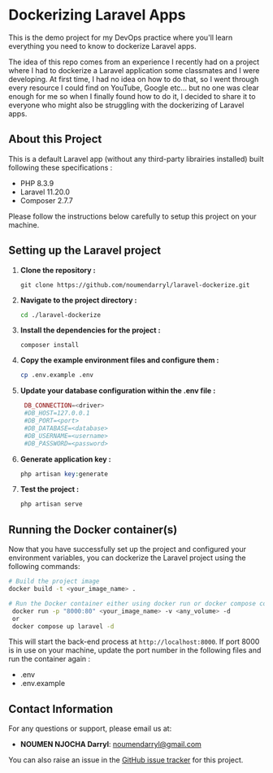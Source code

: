# Dockerizing Laravel Apps

This is the demo project for my DevOps practice where you'll learn everything you need to know to dockerize Laravel apps. 

The idea of this repo comes from an experience I recently had on a project where I had to dockerize a Laravel application some classmates and I were developing. At first time, I had no idea on how to do that, so I went through every resource I could find on YouTube, Google etc... but no one was clear enough for me so when I finally found how to do it, I decided to share it to everyone who might also be struggling with the dockerizing of Laravel apps.

## About this Project 

This is a default Laravel app (without any third-party librairies installed) built following these specifications : 

- PHP 8.3.9
- Laravel 11.20.0
- Composer 2.7.7

Please follow the instructions below carefully to setup this project on your machine. 

## Setting up the Laravel project

1. **Clone the repository :**

    ```git
    git clone https://github.com/noumendarryl/laravel-dockerize.git
    ```
    
2. **Navigate to the project directory :**

    ```sh
    cd ./laravel-dockerize
    ```

3. **Install the dependencies for the project :**

    ```composer
    composer install
    ```

4. **Copy the example environment files and configure them :**

    ```sh
    cp .env.example .env
    ```

5. **Update your database configuration within the .env file :**

    ```php
	 DB_CONNECTION=<driver>
	 #DB_HOST=127.0.0.1
	 #DB_PORT=<port>
	 #DB_DATABASE=<database>
	 #DB_USERNAME=<username>
	 #DB_PASSWORD=<password>
    ```

6. **Generate application key :**

    ```php
    php artisan key:generate
    ```
    
7. **Test the project :** 
   
    ```php
    php artisan serve
    ```
    
## Running the Docker container(s)

Now that you have successfully set up the project and configured your environment variables, you can dockerize the Laravel project using the following commands:

```sh
# Build the project image
docker build -t <your_image_name> .

# Run the Docker container either using docker run or docker compose command
 docker run -p "8000:80" <your_image_name> -v <any_volume> -d
 or
 docker compose up laravel -d
```

This will start the back-end process at `http://localhost:8000`. If port 8000 is in use on your machine, update the port number in the following files and run the container again :

- .env
- .env.example

## Contact Information

For any questions or support, please email us at:

- **NOUMEN NJOCHA Darryl**: [noumendarryl@gmail.com](mailto:noumendarryl@gmail.com)

You can also raise an issue in the [GitHub issue tracker](https://github.com/noumendarryl/laravel-dockerize/issues) for this project.
